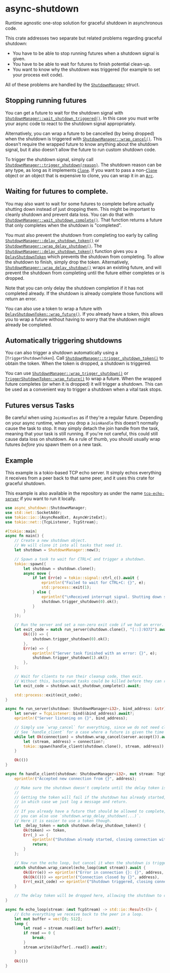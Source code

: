 # async-shutdown

Runtime agnostic one-stop solution for graceful shutdown in asynchronous code.

This crate addresses two separate but related problems regarding graceful shutdown:
* You have to be able to stop running futures when a shutdown signal is given.
* You have to be able to wait for futures to finish potential clean-up.
* You want to know why the shutdown was triggered (for example to set your process exit code).

All of these problems are handled by the [`ShutdownManager`] struct.

## Stopping running futures
You can get a future to wait for the shutdown signal with [`ShutdownManager::wait_shutdown_triggered()`].
In this case you must write your async code to react to the shutdown signal appropriately.

Alternatively, you can wrap a future to be cancelled (by being dropped) when the shutdown is triggered with [`ShutdownManager::wrap_cancel()`].
This doesn't require the wrapped future to know anything about the shutdown signal,
but it also doesn't allow the future to run custom shutdown code.

To trigger the shutdown signal, simply call [`ShutdownManager::trigger_shutdown(reason)`][`ShutdownManager::trigger_shutdown()`].
The shutdown reason can be any type, as long as it implements [`Clone`].
If you want to pass a non-[`Clone`] object or an object that is expensive to clone, you can wrap it in an [`Arc`].

## Waiting for futures to complete.
You may also want to wait for some futures to complete before actually shutting down instead of just dropping them.
This might be important to cleanly shutdown and prevent data loss.
You can do that with [`ShutdownManager::wait_shutdown_complete()`].
That function returns a future that only completes when the shutdown is "completed".

You must also prevent the shutdown from completing too early by calling [`ShutdownManager::delay_shutdown_token()`] or [`ShutdownManager::wrap_delay_shutdown()`].
The [`ShutdownManager::delay_shutdown_token()`] function gives you a [`DelayShutdownToken`] which prevents the shutdown from completing.
To allow the shutdown to finish, simply drop the token.
Alternatively, [`ShutdownManager::wrap_delay_shutdown()`] wraps an existing future,
and will prevent the shutdown from completing until the future either completes or is dropped.

Note that you can only delay the shutdown completion if it has not completed already.
If the shutdown is already complete those functions will return an error.

You can also use a token to wrap a future with [`DelayShutdownToken::wrap_future()`].
If you already have a token, this allows you to wrap a future without having to worry that the shutdown might already be completed.

## Automatically triggering shutdowns
You can also trigger a shutdown automatically using a [`TriggerShutdownToken`].
Call [`ShutdownManager::trigger_shutdown_token()`] to obtain the token.
When the token is dropped, a shutdown is triggered.

You can use [`ShutdownManager::wrap_trigger_shutdown()`] or [`TriggerShutdownToken::wrap_future()`] to wrap a future.
When the wrapped future completes (or when it is dropped) it will trigger a shutdown.
This can be used as a convenient way to trigger a shutdown when a vital task stops.

## Futures versus Tasks
Be careful when using `JoinHandles` as if they're a regular future.
Depending on your async runtime, when you drop a `JoinHandle` this doesn't normally cause the task to stop.
It may simply detach the join handle from the task, meaning that your task is still running.
If you're not careful, this could still cause data loss on shutdown.
As a rule of thumb, you should usually wrap futures *before* you spawn them on a new task.

## Example

This example is a tokio-based TCP echo server.
It simply echos everything it receives from a peer back to that same peer,
and it uses this crate for graceful shutdown.

This example is also available in the repository as under the name [`tcp-echo-server`] if you want to run it locally.

[`tcp-echo-server`]: https://github.com/de-vri-es/async-shutdown-rs/blob/main/examples/tcp-echo-server.rs

```rust
use async_shutdown::ShutdownManager;
use std::net::SocketAddr;
use tokio::io::{AsyncReadExt, AsyncWriteExt};
use tokio::net::{TcpListener, TcpStream};

#[tokio::main]
async fn main() {
    // Create a new shutdown object.
    // We will clone it into all tasks that need it.
    let shutdown = ShutdownManager::new();

    // Spawn a task to wait for CTRL+C and trigger a shutdown.
    tokio::spawn({
        let shutdown = shutdown.clone();
        async move {
            if let Err(e) = tokio::signal::ctrl_c().await {
                eprintln!("Failed to wait for CTRL+C: {}", e);
                std::process::exit(1);
            } else {
                eprintln!("\nReceived interrupt signal. Shutting down server...");
                shutdown.trigger_shutdown(0).ok();
            }
        }
    });

    // Run the server and set a non-zero exit code if we had an error.
    let exit_code = match run_server(shutdown.clone(), "[::]:9372").await {
        Ok(()) => {
            shutdown.trigger_shutdown(0).ok();
        },
        Err(e) => {
            eprintln!("Server task finished with an error: {}", e);
            shutdown.trigger_shutdown(1).ok();
        },
    };

    // Wait for clients to run their cleanup code, then exit.
    // Without this, background tasks could be killed before they can run their cleanup code.
    let exit_code = shutdown.wait_shutdown_complete().await;

    std::process::exit(exit_code);
}

async fn run_server(shutdown: ShutdownManager<i32>, bind_address: &str) -> std::io::Result<()> {
    let server = TcpListener::bind(&bind_address).await?;
    eprintln!("Server listening on {}", bind_address);

    // Simply use `wrap_cancel` for everything, since we do not need clean-up for the listening socket.
    // See `handle_client` for a case where a future is given the time to perform logging after the shutdown was triggered.
    while let Ok(connection) = shutdown.wrap_cancel(server.accept()).await {
        let (stream, address) = connection?;
        tokio::spawn(handle_client(shutdown.clone(), stream, address));
    }

    Ok(())
}

async fn handle_client(shutdown: ShutdownManager<i32>, mut stream: TcpStream, address: SocketAddr) {
    eprintln!("Accepted new connection from {}", address);

    // Make sure the shutdown doesn't complete until the delay token is dropped.
    //
    // Getting the token will fail if the shutdown has already started,
    // in which case we just log a message and return.
    //
    // If you already have a future that should be allowed to complete,
    // you can also use `shutdown.wrap_delay_shutdown(...)`.
    // Here it is easier to use a token though.
    let _delay_token = match shutdown.delay_shutdown_token() {
        Ok(token) => token,
        Err(_) => {
            eprintln!("Shutdown already started, closing connection with {}", address);
            return;
        }
    };

    // Now run the echo loop, but cancel it when the shutdown is triggered.
    match shutdown.wrap_cancel(echo_loop(&mut stream)).await {
        Ok(Err(e)) => eprintln!("Error in connection {}: {}", address, e),
        Ok(Ok(())) => eprintln!("Connection closed by {}", address),
        Err(_exit_code) => eprintln!("Shutdown triggered, closing connection with {}", address),
    }

    // The delay token will be dropped here, allowing the shutdown to complete.
}

async fn echo_loop(stream: &mut TcpStream) -> std::io::Result<()> {
    // Echo everything we receive back to the peer in a loop.
    let mut buffer = vec![0; 512];
    loop {
        let read = stream.read(&mut buffer).await?;
        if read == 0 {
            break;
        }
        stream.write(&buffer[..read]).await?;
    }

    Ok(())
}
```

[`ShutdownManager`]: https://docs.rs/async-shutdown/latest/async_shutdown/struct.ShutdownManager.html
[`ShutdownManager::wait_shutdown_triggered()`]: https://docs.rs/async-shutdown/latest/async_shutdown/struct.ShutdownManager.html#method.wait_shutdown_triggered
[`ShutdownManager::wrap_cancel()`]: https://docs.rs/async-shutdown/latest/async_shutdown/struct.ShutdownManager.html#method.wrap_cancel
[`ShutdownManager::trigger_shutdown()`]: https://docs.rs/async-shutdown/latest/async_shutdown/struct.ShutdownManager.html#method.trigger_shutdown
[`Clone`]: https://doc.rust-lang.org/stable/std/clone/trait.Clone.html
[`Arc`]: https://doc.rust-lang.org/stable/std/sync/struct.Arc.html
[`ShutdownManager::wait_shutdown_complete()`]: https://docs.rs/async-shutdown/latest/async_shutdown/struct.ShutdownManager.html#method.wait_shutdown_complete
[`ShutdownManager::delay_shutdown_token()`]: https://docs.rs/async-shutdown/latest/async_shutdown/struct.ShutdownManager.html#method.delay_shutdown_token
[`ShutdownManager::wrap_delay_shutdown()`]: https://docs.rs/async-shutdown/latest/async_shutdown/struct.ShutdownManager.html#method.wrap_delay_shutdown
[`DelayShutdownToken`]: https://docs.rs/async-shutdown/latest/async_shutdown/struct.DelayShutdownToken.html
[`DelayShutdownToken::wrap_future()`]: https://docs.rs/async-shutdown/latest/async_shutdown/struct.DelayShutdownToken.html#method.wrap_future
[`ShutdownManager::trigger_shutdown_token()`]: https://docs.rs/async-shutdown/latest/async_shutdown/struct.ShutdownManager.html#method.trigger_shutdown_token
[`ShutdownManager::wrap_trigger_shutdown()`]: https://docs.rs/async-shutdown/latest/async_shutdown/struct.ShutdownManager.html#method.wrap_trigger_shutdown
[`TriggerShutdownToken::wrap_future()`]: https://docs.rs/async-shutdown/latest/async_shutdown/struct.TriggerShutdownToken.html#method.wrap_future

